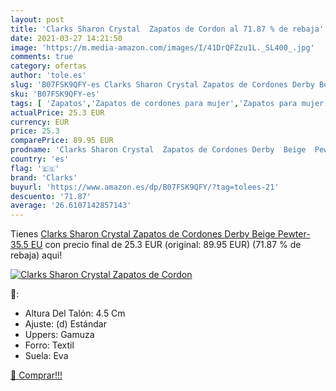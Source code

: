 ```yaml
---
layout: post
title: 'Clarks Sharon Crystal  Zapatos de Cordon al 71.87 % de rebaja'
date: 2021-03-27 14:21:50
image: 'https://m.media-amazon.com/images/I/41DrQFZzu1L._SL400_.jpg'
comments: true
category: ofertas
author: 'tole.es'
slug: 'B07FSK9QFY-es Clarks Sharon Crystal Zapatos de Cordones Derby Beige...'
sku: 'B07FSK9QFY-es'
tags: [ 'Zapatos','Zapatos de cordones para mujer','Zapatos para mujer','Zapatos planos de mujer','Zapatos y complementos','clarks','zapatos', ]
actualPrice: 25.3 EUR
currency: EUR
price: 25.3
comparePrice: 89.95 EUR
prodname: 'Clarks Sharon Crystal  Zapatos de Cordones Derby  Beige  Pewter-   35.5 EU'
country: 'es'
flag: '🇪🇸'
brand: 'Clarks'
buyurl: 'https://www.amazon.es/dp/B07FSK9QFY/?tag=tolees-21'
descuento: '71.87'
average: '26.6107142857143'
---
```


Tienes [Clarks Sharon Crystal  Zapatos de Cordones Derby  Beige  Pewter-   35.5 EU](https://www.amazon.es/dp/B07FSK9QFY/?tag=tolees-21) con precio final de  25.3 EUR (original: 89.95 EUR) (71.87 %  de rebaja) aqui!

[![Clarks Sharon Crystal  Zapatos de Cordon](https://m.media-amazon.com/images/I/41DrQFZzu1L._SL400_.jpg)](https://www.amazon.es/dp/B07FSK9QFY/?tag=tolees-21)

🔎:

- Altura Del Talón: 4.5 Cm
- Ajuste: (d) Estándar
- Uppers: Gamuza
- Forro: Textil
- Suela: Eva

[🛒 Comprar!!!](https://www.amazon.es/dp/B07FSK9QFY/?tag=tolees-21)
